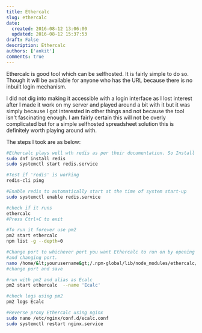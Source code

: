 ```yaml
---
title: Ethercalc
slug: ethercalc
date: 
  created: 2016-08-12 13:06:00
  updated: 2016-08-12 15:37:53
draft: False
description: Ethercalc
authors: ['ankit']
comments: true
---
```


Ethercalc is good tool which can be selfhosted. It is fairly simple to do so. Though it will be available for anyone who has the URL because there is no inbuilt login mechanism.

<!-- more -->

I did not dig into making it accessible with a login interface as I lost interest after I made it work on my server and played around a bit with it but it was simply because I got interested in other things and not because the tool isn't fascinating enough. I am fairly certain this will not be overly complicated but for a simple selfhosted spreadsheet solution this is definitely worth playing around with.

The steps I took are as below:

```bash linenums="1"
#Ethercalc plays well wth redis as per their documentation. So Install and start 'redis'
sudo dnf install redis
sudo systemctl start redis.service

#Test if 'redis' is working
redis-cli ping

#Enable redis to automatically start at the time of system start-up
sudo systemctl enable redis.service

#check if it runs
ethercalc
#Press Ctrl+C to exit

#To run it forever use pm2
pm2 start ethercalc
npm list -g --depth=0

#Change port to whichever port you want Ethercalc to run on by opening app.js 
#and changing port.
nano /home/&lt;yourusername&gt;/.npm-global/lib/node_modules/ethercalc/app.js
#change port and save

#run with pm2 and alias as Ecalc
pm2 start ethercalc  --name 'Ecalc'

#check logs using pm2
pm2 logs Ecalc

#Reverse proxy Ethercalc using nginx
sudo nano /etc/nginx/conf.d/ecalc.conf
sudo systemctl restart nginx.service
```

